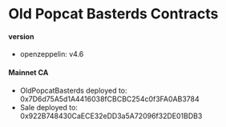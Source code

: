# Old Popcat Basterds Contracts

#### version
- openzeppelin: v4.6


#### Mainnet CA
- OldPopcatBasterds deployed to: 0x7D6d75A5d1A4416038fCBCBC254c0f3FA0AB3784
- Sale deployed to: 0x922B748430CaECE32eDD3a5A72096f32DE01BDB3